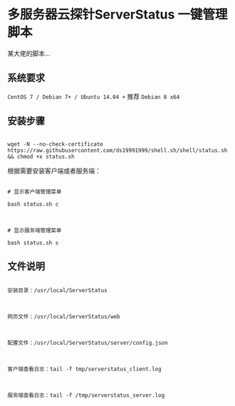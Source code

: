 # 多服务器云探针ServerStatus 一键管理脚本

某大佬的脚本...

## 系统要求
`CentOS 7 / Debian 7+ / Ubuntu 14.04 +` 推荐 `Debian 8 x64`
## 安装步骤
```
wget -N --no-check-certificate https://raw.githubusercontent.com/ds19991999/shell.sh/shell/status.sh && chmod +x status.sh
```
根据需要安装客户端或者服务端：
```
# 显示客户端管理菜单
bash status.sh c
 
# 显示服务端管理菜单
bash status.sh s
```
## 文件说明

```
安装目录：/usr/local/ServerStatus

网页文件：/usr/local/ServerStatus/web

配置文件：/usr/local/ServerStatus/server/config.json

客户端查看日志：tail -f tmp/serverstatus_client.log

服务端查看日志：tail -f /tmp/serverstatus_server.log
```
